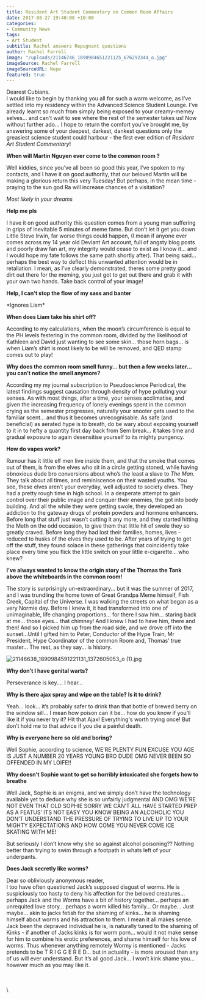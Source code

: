 ```yaml
---
title: Resident Art Student Commentary on Common Room Affairs
date: 2017-08-27 19:40:00 +10:00
categories:
- Community News
tags:
- Art Student
subtitle: Rachel answers Repugnant questions
author: Rachel Farrell
image: "/uploads/21146746_1890984651221125_676292344_o.jpg"
imageSource: Rachel Farrell
imageSourceURL: Nope
featured: true
---
```


Dearest Cubians.\
I would like to begin by thanking you all for such a warm welcome, as I’ve settled into my residency within the Advanced Science Student Lounge. I’ve already learnt so much from simply being exposed to your creamy-memey selves… and can’t wait to see where the rest of the semester takes us! Now without further ado… I hope to return the comfort you’ve brought me, by answering some of your deepest, darkest, dankest questions only the greasiest science student could harbour - the first ever edition of *Resident Art Student Commentary*!

**When will Martin Nguyen ever come to the common room ?**

Well kiddies, since you’ve all been so good this year, I’ve spoken to my contacts, and I have it on good authority, that our beloved Martin will be making a glorious return this very Tuesday! But perhaps, in the mean time - praying to the sun god Ra will increase chances of a visitation?

*Most likely in your dreams*

**Help me pls**

I have it on good authority this question comes from a young man suffering in grips of inevitable 5 minutes of meme fame. But don’t let it get you down Little Steve Irwin, far worse things could happen, (I mean if anyone ever comes across my 14 year old Deviant Art account, full of angsty blog posts and poorly draw fan art, my integrity would cease to exist as I know it… and I would hope my fate follows the same path shortly after). That being said… perhaps the best way to deflect this unwanted attention would be in retaliation. I mean, as I’ve clearly demonstrated, theres some pretty good dirt out there for the meming, you just got to get out there and grab it with your own two hands. Take back control of your image!

**Help, I can't stop the flow of my sass and banter**

\*Ignores Liam\*

**When does Liam take his shirt off?**

According to my calculations, when the moon’s circumference is equal to the PH levels festering in the common room, divided by the likelihood of Kathleen and David just wanting to see some skin… those horn bags… is when Liam’s shirt is most likely to be will be removed, and QED stamp comes out to play!

**Why does the common room smell funny… but then a few weeks later… you can’t notice the smell anymore?**

According my my journal subscription to Pseudoscience Periodical, the latest findings suggest causation through density of hype polluting your senses. As with most things, after a time, your senses acclimatise, and given the increasing frequency of lonely evenings spent in the common crying as the semester progresses, naturally your snooter gets used to the familiar scent… and thus it becomes unrecognisable. As safe (and beneficial) as aerated hype is to breath, do be wary about exposing yourself to it in to hefty a quantity first day back from Sem break… it takes time and gradual exposure to again desensitise yourself to its mighty pungency.

**How do vapes work?**

Rumour has it little elf men live inside them, and that the smoke that comes out of them, is from the elves who sit in a circle getting stoned, while having obnoxious dude bro conversions about who’s the least a slave to *The Man.* They talk about all times, and reminiscence on their wasted youths. You see, these elves aren’t your everyday, well adjusted to society elves. They had a pretty rough time in high school. In a desperate attempt to gain control over their public image and conquer their enemies, the got into body building. And all the while they were getting swole, they developed an addiction to the gateway drugs of protein powders and hormone enhancers. Before long that stuff just wasn’t cutting it any more, and they started hitting the Meth on the odd occasion, to give them that little hit of swole they so greatly craved. Before long they had lost their families, homes, lives - reduced to husks of the elves they used to be. After years of trying to get off the stuff, they found solace in these gatherings that coincidently take place every time you flick the little switch on your little e-cigarette… who knew?

**I've always wanted to know the origin story of the Thomas the Tank above the whiteboards in the common room!**

The story is surprisingly un-extraordinary… but it was the summer of 2017, and I was trundling the home town of Great Grandpa Meme himself, Fish Creek, Capital of the Universe. I was walking the streets on what began as a very Normie day. Before I knew it, it had transformed into one of unimaginable, life changing proportions… for there I saw him… staring back at me… those eyes… that chimney! And I knew I had to have him, there and then! And so I picked him up from the road side, and we drove off into the sunset…Until I gifted him to Peter, Conductor of the Hype Train, Mr President, Hype Coordinator of the common Room and, Thomas’ true master… The rest, as they say… is history.

![21146638_1890984591221131_1372605053_o (1).jpg](/uploads/21146638_1890984591221131_1372605053_o%20(1).jpg)

**Why don’t I have genital warts?**

Perseverance is key…. I hear…

**Why is there ajax spray and wipe on the table? Is it to drink?**

Yeah… look… it’s probably safer to drink than that bottle of brewed berry on the window sill… I mean how poison can it be… how do you know if you’ll like it if you never try it? Hit that Ajax! Everything's worth trying once! But don’t hold me to that advice if you die a painful death.

**Why is everyone here so old and boring?**

Well Sophie, according to science, WE’RE PLENTY FUN EXCUSE YOU AGE IS JUST A NUMBER 20 YEARS YOUNG BRO DUDE OMG NEVER BEEN SO OFFENDED IN MY LOIFE!!

**Why doesn’t Sophie want to get so horribly intoxicated she forgets how to breathe**

Well Jack, Sophie is an enigma, and we simply don’t have the technology available yet to deduce why she is so unfairly judgmental AND OMG WE’RE NOT EVEN THAT OLD SOPHIE SORRY WE CAN’T ALL HAVE STARTED PREP AS A FEATUS’ ITS NOT EASY YOU KNOW BEING AN ALCOHOLIC YOU DON’T UNDERSTAND THE PRESSURE OF TRYING TO LIVE UP TO YOUR MIGHTY EXPECTATIONS AND HOW COME YOU NEVER COME ICE SKATING WITH ME!

But seriously I don’t know why she so against alcohol poisoning?? Nothing better than trying to swim through a footpath in whats left of your underpants.

**Does Jack secretly like worms?**

Dear so obliviously anonymous reader, \
I too have often questioned Jack’s supposed disgust of worms. He is suspiciously too hasty to deny his affection for the beloved creatures… perhaps Jack and the Worms have a bit of history together… perhaps an unrequited love story… perhaps a worm killed his family… Or maybe… Just maybe… akin to jacks fetish for the shaming of kinks… he is shaming himself about worms and his attraction to them. I mean it all makes sense. Jack been the depraved individual he is, is naturally tuned to the shaming of Kinks - if another of Jacks kinks is for worm porn… would it not make sense for him to combine his erotic preferences, and shame himself for his love of worms. Thus whenever anything remotely Wormy is mentioned - Jacks pretends to be T R I G G E R E D… but in actuality - is more aroused than any of us will ever understand. But it’s all good Jack… I won’t kink shame you… however much as you may like it.

\
\
\\